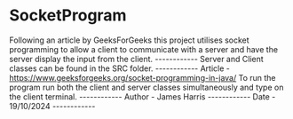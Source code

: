 # SocketProgram
Following an article by GeeksForGeeks this project utilises socket programming to allow a client to communicate with a server and have the server display the input from the client. ------------
Server and Client classes can be found in the SRC folder. ------------
Article - https://www.geeksforgeeks.org/socket-programming-in-java/ To run the program run both the client and server classes simultaneously and type on the client terminal. ------------
Author - James Harris ------------
Date - 19/10/2024 ------------

